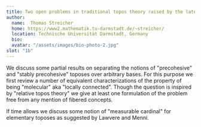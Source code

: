 ```yaml
---
title: Two open problems in traditional topos theory raised by the late Lawvere
author: 
  name:  Thomas Streicher
  home: https://www2.mathematik.tu-darmstadt.de/~streicher/
  location: Technische Universität Darmstadt, Germany
  bio: 
  avatar: "/assets/images/bio-photo-2.jpg"
slot: "1b" 
---
```


We discuss some partial results on separating the notions of
"precohesive" and "stably precohesive" toposes over arbitrary bases.
For this purpose we first review a number of equivalent characterizations of
the property of being "molecular" aka "locally connected".
Though the question is inspired by "relative topos theory" we give at least one formulation
of the problem free from any mention of fibered concepts.

If time allows we discuss some notion of "measurable cardinal" for elementary toposes
as suggested by Lawvere and Menni.



